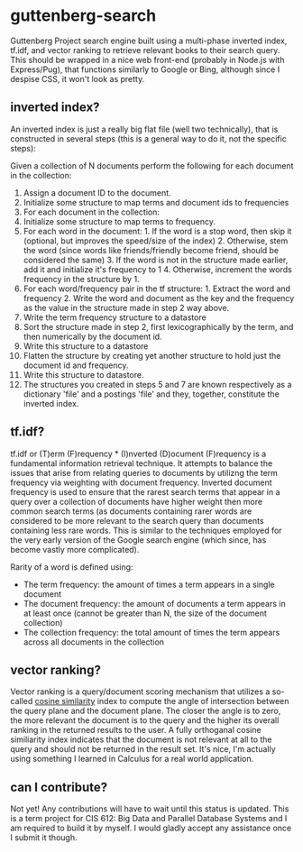 # guttenberg-search
Guttenberg Project search engine built using a multi-phase inverted index, tf.idf, and vector ranking to retrieve relevant books to their search query. This should be wrapped in a nice web front-end (probably in Node.js with Express/Pug), that functions similarly to Google or Bing, although since I despise CSS, it won't look as pretty.

## inverted index?
An inverted index is just a really big flat file (well two technically), that is constructed in several steps (this is a general way to do it, not the specific steps):

Given a collection of N documents perform the following for each document in the collection:
1. Assign a document ID to the document.
2. Initialize some structure to map terms and document ids to frequencies
3. For each document in the collection:
  1. Initialize some structure to map terms to frequency.
  2. For each word in the document:
    1. If the word is a stop word, then skip it (optional, but improves the speed/size of the index)
    2. Otherwise, stem the word (since words like friends/friendly become friend, should be considered the same)
    3. If the word is not in the structure made earlier, add it and initialize it's frequency to 1
    4. Otherwise, increment the words frequency in the structure by 1.
  3. For each word/frequency pair in the tf structure:
    1. Extract the word and frequency
    2. Write the word and document as the key and the frequency as the value in the structure made in step 2 way above.
  4. Write the term frequency structure to a datastore
4. Sort the structure made in step 2, first lexicographically by the term, and then numerically by the document id.
5. Write this structure to a datastore
6. Flatten the structure by creating yet another structure to hold just the document id and frequency.
7. Write this structure to datastore.
8. The structures you created in steps 5 and 7 are known respectively as a dictionary 'file' and a postings 'file' and they, together, constitute the inverted index.

## tf.idf?
tf.idf or (T)erm (F)requency * (I)nverted (D)ocument (F)requency is a fundamental information retrieval technique. It attempts to balance the issues that arise from relating queries to documents by utilizng the term frequency via weighting with document frequency. Inverted document frequency is used to ensure that the rarest search terms that appear in a query over a collection of documents have higher weight then more common search terms (as documents containing rarer words are considered to be more relevant to the search query than documents containing less rare words. This is similar to the techniques employed for the very early version of the Google search engine (which since, has become vastly more complicated).

Rarity of a word is defined using: 
- The term frequency: the amount of times a term appears in a single document
- The document frequency: the amount of documents a term appears in at least once (cannot be greater than N, the size of the document collection)
- The collection frequency: the total amount of times the term appears across all documents in the collection

## vector ranking?
Vector ranking is a query/document scoring mechanism that utilizes a so-called [cosine similarity](https://en.wikipedia.org/wiki/Cosine_similarity) index to compute the angle of intersection between the query plane and the document plane. The closer the angle is to zero, the more relevant the document is to the query and the higher its overall ranking in the returned results to the user. A fully orthoganal cosine similiarity index indicates that the document is not relevant at all to the query and should not be returned in the result set. It's nice, I'm actually using something I learned in Calculus for a real world application.

## can I contribute?
Not yet! Any contributions will have to wait until this status is updated. This is a term project for CIS 612: Big Data and Parallel Database Systems and I am required to build it by myself. I would gladly accept any assistance once I submit it though.
